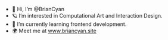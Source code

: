 - 👋 Hi, I’m @BrianCyan
- 🪐 I’m interested in Computational Art and Interaction Design.
- 🌱 I’m currently learning frontend development.
- 🌍 Meet me at www.briancyan.site

<!---
BrianCyan/BrianCyan is a ✨ special ✨ repository because its `README.md` (this file) appears on your GitHub profile.
You can click the Preview link to take a look at your changes.
--->
